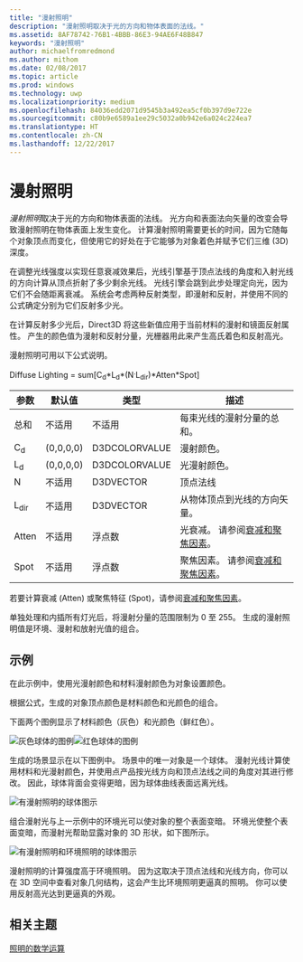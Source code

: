 ```yaml
---
title: "漫射照明"
description: "漫射照明取决于光的方向和物体表面的法线。"
ms.assetid: 8AF78742-76B1-4BBB-86E3-94AE6F48B847
keywords: "漫射照明"
author: michaelfromredmond
ms.author: mithom
ms.date: 02/08/2017
ms.topic: article
ms.prod: windows
ms.technology: uwp
ms.localizationpriority: medium
ms.openlocfilehash: 84036edd2071d9545b3a492ea5cf0b397d9e722e
ms.sourcegitcommit: c80b9e6589a1ee29c5032a0b942e6a024c224ea7
ms.translationtype: HT
ms.contentlocale: zh-CN
ms.lasthandoff: 12/22/2017
---
```

# <a name="diffuse-lighting"></a>漫射照明


*漫射照明*取决于光的方向和物体表面的法线。 光方向和表面法向矢量的改变会导致漫射照明在物体表面上发生变化。 计算漫射照明需要更长的时间，因为它随每个对象顶点而变化，但使用它的好处在于它能够为对象着色并赋予它们三维 (3D) 深度。

在调整光线强度以实现任意衰减效果后，光线引擎基于顶点法线的角度和入射光线的方向计算从顶点折射了多少剩余光线。 光线引擎会跳到此步处理定向光，因为它们不会随距离衰减。 系统会考虑两种反射类型，即漫射和反射，并使用不同的公式确定分别为它们反射多少光。

在计算反射多少光后，Direct3D 将这些新值应用于当前材料的漫射和镜面反射属性。 产生的颜色值为漫射和反射分量，光栅器用此来产生高氏着色和反射高光。

漫射照明可用以下公式说明。

Diffuse Lighting = sum\[C<sub>d</sub>\*L<sub>d</sub>\*(N<sup>.</sup>L<sub>dir</sub>)\*Atten\*Spot\]

| 参数       | 默认值 | 类型          | 描述                                                                                      |
|-----------------|---------------|---------------|--------------------------------------------------------------------------------------------------|
| 总和             | 不适用           | 不适用           | 每束光线的漫射分量的总和。                                                     |
| C<sub>d</sub>   | (0,0,0,0)     | D3DCOLORVALUE | 漫射颜色。                                                                                   |
| L<sub>d</sub>   | (0,0,0,0)     | D3DCOLORVALUE | 光漫射颜色。                                                                             |
| N               | 不适用           | D3DVECTOR     | 顶点法线                                                                                    |
| L<sub>dir</sub> | 不适用           | D3DVECTOR     | 从物体顶点到光线的方向矢量。                                                |
| Atten           | 不适用           | 浮点数         | 光衰减。 请参阅[衰减和聚焦因素](attenuation-and-spotlight-factor.md)。 |
| Spot            | 不适用           | 浮点数         | 聚焦因素。 请参阅[衰减和聚焦因素](attenuation-and-spotlight-factor.md)。  |

 

若要计算衰减 (Atten) 或聚焦特征 (Spot)，请参阅[衰减和聚焦因素](attenuation-and-spotlight-factor.md)。

单独处理和内插所有灯光后，将漫射分量的范围限制为 0 至 255。 生成的漫射照明值是环境、漫射和放射光值的组合。

## <a name="span-idexamplespanspan-idexamplespanspan-idexamplespanexample"></a><span id="Example"></span><span id="example"></span><span id="EXAMPLE"></span>示例


在此示例中，使用光漫射颜色和材料漫射颜色为对象设置颜色。

根据公式，生成的对象顶点颜色是材料颜色和光颜色的组合。

下面两个图例显示了材料颜色（灰色）和光颜色（鲜红色）。

![灰色球体的图例](images/amb1.jpg)![红色球体的图例](images/lightred.jpg)

生成的场景显示在以下图例中。 场景中的唯一对象是一个球体。 漫射光线计算使用材料和光漫射颜色，并使用点产品按光线方向和顶点法线之间的角度对其进行修改。 因此，球体背面会变得更暗，因为球体曲线表面远离光线。

![有漫射照明的球体图示](images/lightd.jpg)

组合漫射光与上一示例中的环境光可以使对象的整个表面变暗。 环境光使整个表面变暗，而漫射光帮助显露对象的 3D 形状，如下图所示。

![有漫射照明和环境照明的球体图示](images/lightad.jpg)

漫射照明的计算强度高于环境照明。 因为这取决于顶点法线和光线方向，你可以在 3D 空间中查看对象几何结构，这会产生比环境照明更逼真的照明。 你可以使用反射高光达到更逼真的外观。

## <a name="span-idrelated-topicsspanrelated-topics"></a><span id="related-topics"></span>相关主题


[照明的数学运算](mathematics-of-lighting.md)

 

 




